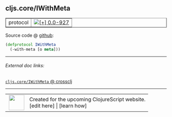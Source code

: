 ## cljs.core/IWithMeta



 <table border="1">
<tr>
<td>protocol</td>
<td><a href="https://github.com/cljsinfo/cljs-api-docs/tree/0.0-927"><img valign="middle" alt="[+] 0.0-927" title="Added in 0.0-927" src="https://img.shields.io/badge/+-0.0--927-lightgrey.svg"></a> </td>
</tr>
</table>









Source code @ [github](https://github.com/clojure/clojurescript/blob/r1978/src/cljs/cljs/core.cljs#L259-L260):

```clj
(defprotocol IWithMeta
  (-with-meta [o meta]))
```

<!--
Repo - tag - source tree - lines:

 <pre>
clojurescript @ r1978
└── src
    └── cljs
        └── cljs
            └── <ins>[core.cljs:259-260](https://github.com/clojure/clojurescript/blob/r1978/src/cljs/cljs/core.cljs#L259-L260)</ins>
</pre>

-->

---



###### External doc links:

[`cljs.core/IWithMeta` @ crossclj](http://crossclj.info/fun/cljs.core.cljs/IWithMeta.html)<br>

---

 <table>
<tr><td>
<img valign="middle" align="right" width="48px" src="http://i.imgur.com/Hi20huC.png">
</td><td>
Created for the upcoming ClojureScript website.<br>
[edit here] | [learn how]
</td></tr></table>

[edit here]:https://github.com/cljsinfo/cljs-api-docs/blob/master/cljsdoc/cljs.core/IWithMeta.cljsdoc
[learn how]:https://github.com/cljsinfo/cljs-api-docs/wiki/cljsdoc-files

<!--

This information was too distracting to show to readers, but I'll leave it
commented here since it is helpful to:

- pretty-print the data used to generate this document
- and show how to retrieve that data



The API data for this symbol:

```clj
{:ns "cljs.core",
 :name "IWithMeta",
 :type "protocol",
 :full-name-encode "cljs.core/IWithMeta",
 :source {:code "(defprotocol IWithMeta\n  (-with-meta [o meta]))",
          :title "Source code",
          :repo "clojurescript",
          :tag "r1978",
          :filename "src/cljs/cljs/core.cljs",
          :lines [259 260]},
 :methods [{:name "-with-meta",
            :signature ["[o meta]"],
            :docstring nil}],
 :full-name "cljs.core/IWithMeta",
 :history [["+" "0.0-927"]]}

```

Retrieve the API data for this symbol:

```clj
;; from Clojure REPL
(require '[clojure.edn :as edn])
(-> (slurp "https://raw.githubusercontent.com/cljsinfo/cljs-api-docs/catalog/cljs-api.edn")
    (edn/read-string)
    (get-in [:symbols "cljs.core/IWithMeta"]))
```

-->
